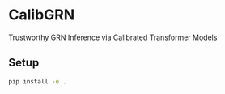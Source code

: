 # CalibGRN
Trustworthy GRN Inference via Calibrated Transformer Models


## Setup
```bash
pip install -e .
